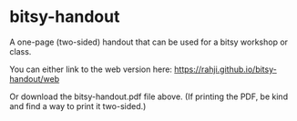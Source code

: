 # bitsy-handout

A one-page (two-sided) handout that can be used for a bitsy workshop or class.

You can either link to the web version here: <https://rahji.github.io/bitsy-handout/web>

Or download the bitsy-handout.pdf file above. (If printing the PDF, be kind and find a way to print it two-sided.)
